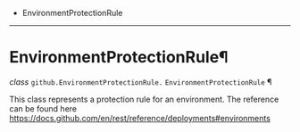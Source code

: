   + EnvironmentProtectionRule

* * *
# EnvironmentProtectionRule¶

_class_ `github.EnvironmentProtectionRule.`  `EnvironmentProtectionRule` ¶

This class represents a protection rule for an environment. The reference can be found here https://docs.github.com/en/rest/reference/deployments#environments
